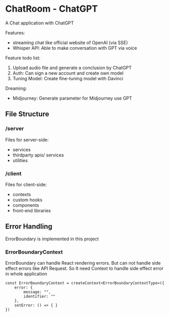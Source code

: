 # ChatRoom - ChatGPT

A Chat application with ChatGPT

Features:
* streaming chat like official website of OpenAI (via SSE)
* Whisper API: Able to make conversation with GPT via voice

Feature todo list:
1. Upload audio file and generate a conclusion by ChatGPT
2. Auth: Can sign a new account and create own model
3. Tuning Model: Create fine-tuning model with Davinci

Dreaming:
* Midjourney: Generate parameter for Midjourney use GPT

## File Structure

### /server
Files for server-side:
* services
* thirdparty apis/ services
* utilities

### /client
Files for client-side:
* contexts
* custom hooks
* components
* front-end libraries

## Error Handling

ErrorBoundary is implemented in this project

### ErrorBoundaryContext
ErrorBoundary can handle React rendering errors.
But can not handle side effect errors like API Request.
So It need Context to handle side effect error in whole application

```
const ErrorBoundaryContext = createContext<ErrorBoundaryContextType>({
    error: {
        message: "",
        identifier: ""
    },
    setError: () => { }
})
```